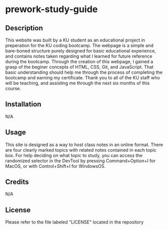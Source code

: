 # prework-study-guide

## Description

This website was built by a KU student as an educational project in preperation for the KU coding bootcamp. The webpage is a simple and bare-boned structure purely designed for basic educational experience, and contains notes taken regarding what I learned for future reference during the bootcamp. Through the creation of this webpage, I gained a grasp of the beginer concepts of HTML, CSS, Git, and JavaScript. That basic understanding should help me through the process of completing the bootcamp and earning my certificate. Thank you to all of the KU staff who will be teaching, and assisting me through the next six months of this course.

## Installation

N/A

## Usage

This site is designed as a way to host class notes in an online format. There are four clearly marked topics with related notes contained in each topic box. For help deciding on what topic to study, you can access the randomized selector in the DevTool by pressing Command+Option+I for MacOS, or with Control+Shift+I for WindowsOS.

## Credits

N/A


## License

Please refer to the file labeled "LICENSE" located in the repository
